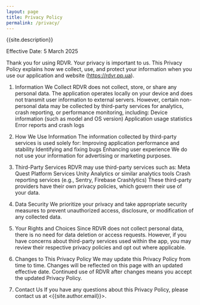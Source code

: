 ```yaml
---
layout: page
title: Privacy Policy
permalink: /privacy/
---
```


{{site.description}}

Effective Date: 5 March 2025

Thank you for using RDVR. Your privacy is important to us. This Privacy Policy explains how we collect, use, and protect your information when you use our application and website (<https://rdvr.pp.ua>).

1. Information We Collect
RDVR does not collect, store, or share any personal data. The application operates locally on your device and does not transmit user information to external servers.
However, certain non-personal data may be collected by third-party services for analytics, crash reporting, or performance monitoring, including:
Device information (such as model and OS version)
Application usage statistics
Error reports and crash logs

2. How We Use Information
The information collected by third-party services is used solely for:
Improving application performance and stability
Identifying and fixing bugs
Enhancing user experience
We do not use your information for advertising or marketing purposes.

3. Third-Party Services
RDVR may use third-party services such as:
Meta Quest Platform Services
Unity Analytics or similar analytics tools
Crash reporting services (e.g., Sentry, Firebase Crashlytics)
These third-party providers have their own privacy policies, which govern their use of your data.

4. Data Security
We prioritize your privacy and take appropriate security measures to prevent unauthorized access, disclosure, or modification of any collected data.

5. Your Rights and Choices
Since RDVR does not collect personal data, there is no need for data deletion or access requests. However, if you have concerns about third-party services used within the app, you may review their respective privacy policies and opt out where applicable.

6. Changes to This Privacy Policy
We may update this Privacy Policy from time to time. Changes will be reflected on this page with an updated effective date. Continued use of RDVR after changes means you accept the updated Privacy Policy.

7. Contact Us
If you have any questions about this Privacy Policy, please contact us at <{{site.author.email}}>.
